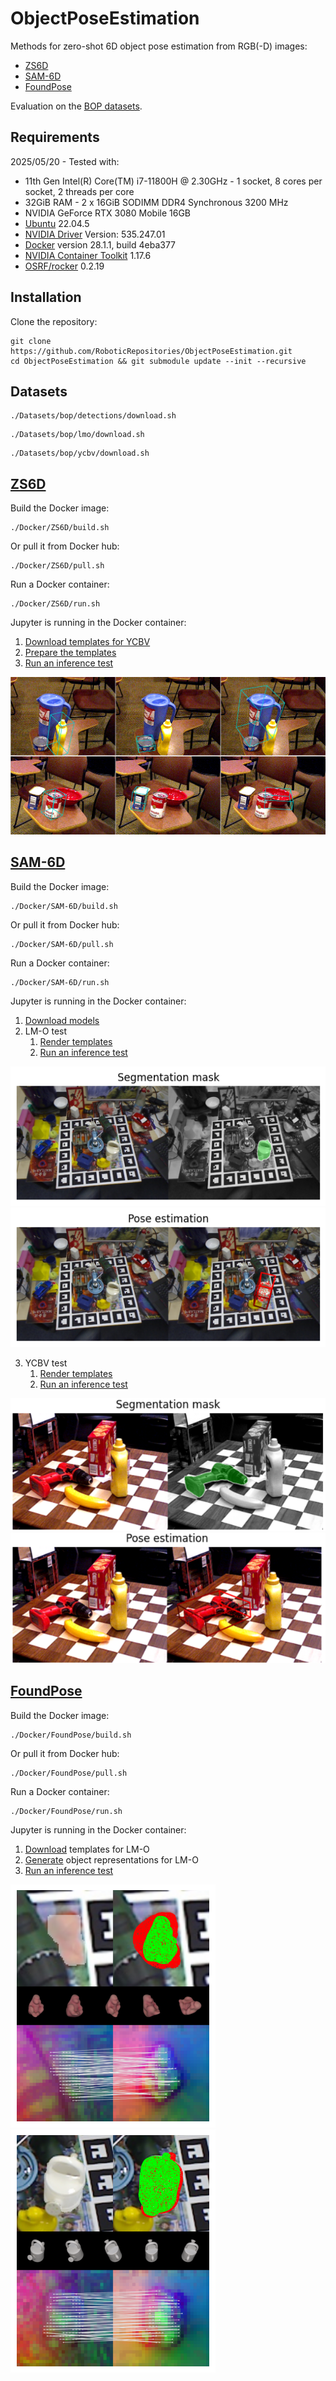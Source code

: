 # ObjectPoseEstimation

Methods for zero-shot 6D object pose estimation from RGB(-D) images:
* [ZS6D](https://github.com/PhilippAuss/ZS6D)
* [SAM-6D](https://github.com/JiehongLin/SAM-6D)
* [FoundPose](https://github.com/facebookresearch/foundpose)

Evaluation on the [BOP datasets](https://bop.felk.cvut.cz/datasets/).

## Requirements
2025/05/20 - Tested with:
*    11th Gen Intel(R) Core(TM) i7-11800H @ 2.30GHz - 1 socket, 8 cores per socket, 2 threads per core
*    32GiB RAM - 2 x 16GiB SODIMM DDR4 Synchronous 3200 MHz
*    NVIDIA GeForce RTX 3080 Mobile 16GB
*    [Ubuntu](https://ubuntu.com/) 22.04.5
*    [NVIDIA Driver](https://documentation.ubuntu.com/server/how-to/graphics/install-nvidia-drivers/index.html) Version: 535.247.01
*    [Docker](https://docs.docker.com/engine/install/ubuntu/) version 28.1.1, build 4eba377
*    [NVIDIA Container Toolkit](https://docs.nvidia.com/datacenter/cloud-native/container-toolkit/latest/install-guide.html) 1.17.6
*    [OSRF/rocker](https://github.com/osrf/rocker) 0.2.19

## Installation
Clone the repository:
```
git clone https://github.com/RoboticRepositories/ObjectPoseEstimation.git
cd ObjectPoseEstimation && git submodule update --init --recursive
```

## Datasets
```
./Datasets/bop/detections/download.sh
```
```
./Datasets/bop/lmo/download.sh
```
```
./Datasets/bop/ycbv/download.sh
```

## [ZS6D](https://github.com/PhilippAuss/ZS6D)

Build the Docker image:
```
./Docker/ZS6D/build.sh
```

Or pull it from Docker hub:
```
./Docker/ZS6D/pull.sh
```

Run a Docker container:
```
./Docker/ZS6D/run.sh 
```

Jupyter is running in the Docker container:
1. [Download templates for YCBV](http://localhost:8888/notebooks/download_templates.ipynb)
2. [Prepare the templates](http://localhost:8888/notebooks/prepare_templates_and_gt.ipynb)
3. [Run an inference test](http://localhost:8888/notebooks/inference_test.ipynb)

![test results](./assets/test_bop19.png)

## [SAM-6D](https://github.com/JiehongLin/SAM-6D)

Build the Docker image:
```
./Docker/SAM-6D/build.sh
```

Or pull it from Docker hub:
```
./Docker/SAM-6D/pull.sh
```

Run a Docker container:
```
./Docker/SAM-6D/run.sh 
```

Jupyter is running in the Docker container:
1. [Download models](http://127.0.0.1:8888/notebooks/download_models.ipynb)
2. LM-O test
    1. [Render templates](http://127.0.0.1:8888/notebooks/render_templates.ipynb)
    2. [Run an inference test](http://localhost:8888/notebooks/inference_demo.ipynb)

![segmentation mask](./assets/sam6d_segmentation_mask.png)
![pose estimation](./assets/sam6d_pose_estimation.png)

3. YCBV test
    1. [Render templates](http://127.0.0.1:8888/notebooks/render_templates_ycbv.ipynb)
    2. [Run an inference test](http://localhost:8888/notebooks/inference_demo_ycbv.ipynb)

![segmentation mask](./assets/ycbv/sam6d_segmentation_mask.png)
![pose estimation](./assets/ycbv/sam6d_pose_estimation.png)

## [FoundPose](https://github.com/facebookresearch/foundpose)

Build the Docker image:
```
./Docker/FoundPose/build.sh
```

Or pull it from Docker hub:
```
./Docker/FoundPose/pull.sh
```

Run a Docker container:
```
./Docker/FoundPose/run.sh 
```

Jupyter is running in the Docker container:
1. [Download](http://localhost:8888/notebooks/download_templates.ipynb) templates for LM-O
2. [Generate](http://localhost:8888/notebooks/gen_repre.ipynb) object representations for LM-O
3. [Run an inference test](http://localhost:8888/notebooks/infer.ipynb)

![test 1](./assets/foundpose_infer_1.png)
![test 2](./assets/foundpose_infer_2.png)
